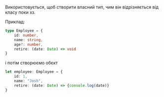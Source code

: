Використовується, щоб створити власний тип, чим він відрізняється від класу поки хз.

Приклад:
```typeScript
type Employee = { 
	id: number,
	name: string,
	age?: number,
	retire: (date: Date) => void
}
```

і потім створюємо обєкт

```typeScript
let employee: Employee = {  
    id: 1,  
    name: "Josh",  
    retire: (date: Date) => {console.log(date)}  
}
```

